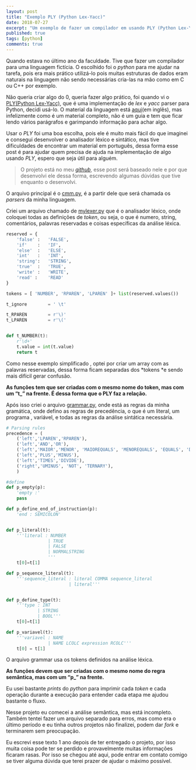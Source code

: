 ```yaml
---
layout: post
title: "Exemplo PLY (Python Lex-Yacc)"
date: 2018-07-27
excerpt: "Um exemplo de fazer um compilador em usando PLY (Python Lex-Yacc)"
published: true
tags: [python]
comments: true
---
```


Quando estava no último ano da faculdade. Tive que fazer um compilador para uma
linguagem fictícia. O escolhido foi o *python* para me ajudar na tarefa, pois
era mais prático utilizá-lo pois muitas estruturas de dados eram naturais na
linguagem não sendo necessárias cria-las na mão como em C ou C++ por exemplo.

Não queria criar algo do 0, queria fazer algo prático, foi quando vi o
[PLY(Python Lex-Yacc)](http://www.dabeaz.com/ply/ply.html), que é uma
implementação de *lex* e *yacc* parser para Python, decidi usá-lo. O material da
linguagem está [aqui](http://www.dabeaz.com/ply/ply.html)(em inglês), mas
infelizmente como é um material completo, não é um guia e tem que ficar lendo
vários parágrafos e garimpando informação para achar algo.

Usar o *PLY* foi uma boa escolha, pois ele é muito mais fácil do que imaginei e
consegui desenvolver o analisador léxico e sintático, mas tive dificuldades de
encontrar um material em português, dessa forma esse post é para ajudar quem
precisa de ajuda na implementação de algo usando *PLY*, espero que seja útil
para alguém.


>O projeto está no meu [*github*](https://github.com/pmdragon/compiler_python), esse post será baseado nele e por que desenvolvi
ele dessa forma, escrevendo algumas dúvidas que tive enquanto o desenvolvi.


O arquivo principal é o
[cmm.py](https://github.com/pmdragon/compiler_python/blob/master/cmm.py), é a
partir dele que será chamada os *parsers* da minha linguagem.

Criei um arquivo chamado de
[mylexer.py](https://github.com/pmdragon/compiler_python/blob/master/mylexer.py)
que é o analisador léxico, onde coloquei todas as definições de *token*, ou
seja, o que é numero, string, comentários, palavras reservadas e coisas
específicas da análise léxica.

```python
reserved = {
	'false'	:	'FALSE',
	'if'	:	'IF',
	'else'	:	'ELSE',
	'int'	:	'INT',
	'string':	'STRING',
	'true'	:	'TRUE',
	'write' :	'WRITE',
	'read' :	'READ'
}

tokens = [ 'NUMBER', 'RPAREN', 'LPAREN' ]+ list(reserved.values())

t_ignore 		= ' \t'

t_RPAREN		= r'\)'
t_LPAREN		= r'\('


def t_NUMBER(t):
	r'\d+'
	t.value = int(t.value)
	return t
```

Como nesse exemplo simplificado , optei por criar um array com as palavras
reservadas, dessa forma ficam separadas dos *tokens *e sendo mais difícil gerar
confusão.

**As funções tem que ser criadas com o mesmo nome do token, mas com um “t_” na
frente. É dessa forma que o PLY faz a relação.**

Após isso criei o arquivo
[grammar.py](https://github.com/pmdragon/compiler_python/blob/master/grammar.py),
onde está as regras da minha gramática, onde defino as regras de precedência, o
que é um literal, um programa , variável, e todas as regras da análise sintática
necessária.

```python
# Parsing rules
precedence = (
    ('left','LPAREN','RPAREN'),
    ('left','AND','OR'),
    ('left','MAIOR','MENOR', 'MAIOREQUALS', 'MENOREQUALS', 'EQUALS', 'DIFF'),
    ('left','PLUS','MINUS'),
    ('left','TIMES','DIVIDE'),
    ('right','UMINUS', 'NOT', 'TERNARY'),
    )

#define
def p_empty(p):
    'empty :'
    pass

def p_define_end_of_instruction(p):
    'end : SEMICOLON'


def p_literal(t):
    '''literal : NUMBER
                | TRUE
                | FALSE
                | NORMALSTRING
                '''
    t[0]=t[1]

def p_sequence_literal(t):
    '''sequence_literal : literal COMMA sequence_literal
                        | literal'''


def p_define_type(t):
    '''type : INT
            | STRING
            | BOOL'''
    t[0]=t[1]

def p_variavel(t):
    '''variavel : NAME
                | NAME LCOLC expression RCOLC'''
    t[0] = t[1]
```

O arquivo grammar usa os tokens definidos na análise léxica.

**As funções devem que ser criadas com o mesmo nome do regra semântica, mas com
um “p_” na frente.**

Eu usei bastante *prints* do *python* para imprimir cada *token* e cada operação
durante a execução para entender cada etapa me ajudou bastante o fluxo.

Nesse projeto eu comecei a análise semântica, mas está incompleto. Também tentei
fazer um arquivo separado para erros, mas como era o último período e eu tinha
outros projetos não finalizei, podem dar *fork* e terminarem sem preocupação.

Eu escrevi esse texto 1 ano depois de ter entregado o projeto, por isso muita
coisa pode ter se perdido e provavelmente muitas informações ficaram rasas. Por
isso se chegou até aqui, pode entrar em contato comigo se tiver alguma dúvida
que terei prazer de ajudar o máximo possível.

